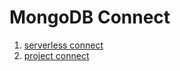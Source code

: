 # MongoDB Connect

1. [serverless connect](serverless-connect.md)
2. [project connect](project-connect.md)

